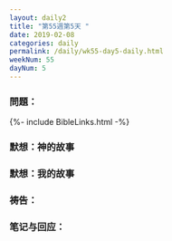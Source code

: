 ```yaml
---
layout: daily2
title: "第55週第5天 "
date: 2019-02-08
categories: daily
permalink: /daily/wk55-day5-daily.html
weekNum: 55
dayNum: 5
---
```


### 問題：

{%- include BibleLinks.html -%}

### 默想：神的故事 

### 默想：我的故事

### 祷告：

### 笔记与回应：
